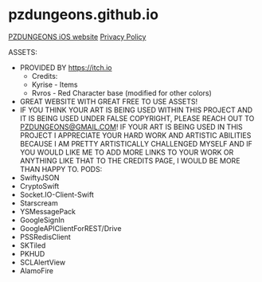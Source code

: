 # pzdungeons.github.io
[PZDUNGEONS iOS website](https://pzdungeons.github.io/pzdungeons)
[Privacy Policy](https://github.com/pzdungeons/pzdungeons.github.io/blob/master/PrivacyPolicy.md)

ASSETS:
* PROVIDED BY https://itch.io
  * Credits: 
   * Kyrise - Items
   * Rvros - Red Character base (modified for other colors)
 * GREAT WEBSITE WITH GREAT FREE TO USE ASSETS!
 * IF YOU THINK YOUR ART IS BEING USED WITHIN THIS PROJECT AND IT IS BEING USED UNDER FALSE COPYRIGHT, PLEASE REACH OUT TO PZDUNGEONS@GMAIL.COM! IF YOUR ART IS BEING USED IN THIS PROJECT I APPRECIATE YOUR HARD WORK AND ARTISTIC ABILITIES BECAUSE I AM PRETTY ARTISTICALLY CHALLENGED MYSELF AND IF YOU WOULD LIKE ME TO ADD MORE LINKS TO YOUR WORK OR ANYTHING LIKE THAT TO THE CREDITS PAGE, I WOULD BE MORE THAN HAPPY TO.
PODS:
* SwiftyJSON
* CryptoSwift
* Socket.IO-Client-Swift
* Starscream
* YSMessagePack
* GoogleSignIn
* GoogleAPIClientForREST/Drive
* PSSRedisClient
* SKTiled
* PKHUD
* SCLAlertView
* AlamoFire
